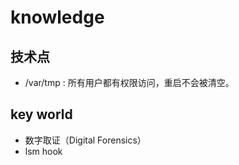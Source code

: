 # knowledge

## 技术点
- /var/tmp  : 所有用户都有权限访问，重启不会被清空。

## key world

- 数字取证（Digital Forensics）
- lsm hook